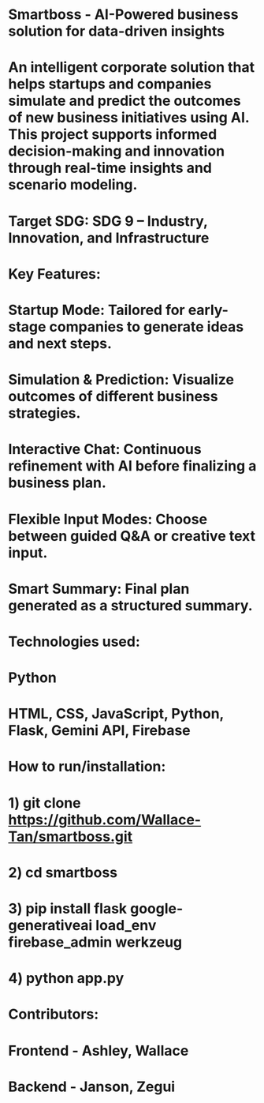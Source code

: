 # Smartboss - AI-Powered business solution for data-driven insights
# An intelligent corporate solution that helps startups and companies simulate and predict the outcomes of new business initiatives using AI. This project supports informed decision-making and innovation through real-time insights and scenario modeling.

# Target SDG: SDG 9 – Industry, Innovation, and Infrastructure

# Key Features:
# Startup Mode: Tailored for early-stage companies to generate ideas and next steps.
# Simulation & Prediction: Visualize outcomes of different business strategies.
# Interactive Chat: Continuous refinement with AI before finalizing a business plan.
# Flexible Input Modes: Choose between guided Q&A or creative text input.
# Smart Summary: Final plan generated as a structured summary.

# Technologies used:
# Python
# HTML, CSS, JavaScript, Python, Flask, Gemini API, Firebase

# How to run/installation:
# 1) git clone https://github.com/Wallace-Tan/smartboss.git
# 2) cd smartboss 
# 3) pip install flask google-generativeai load_env firebase_admin werkzeug
# 4) python app.py

# Contributors:
# Frontend - Ashley, Wallace
# Backend - Janson, Zegui
